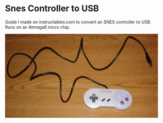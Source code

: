 # Snes Controller to USB

Guide I made on instructables.com to convert an SNES controller to USB.  
Runs on an Atmega8 micro chip.  

![Screenshot](https://github.com/timeblade0/snes_controller_to_usb/blob/main/DSC03656.JPG)
